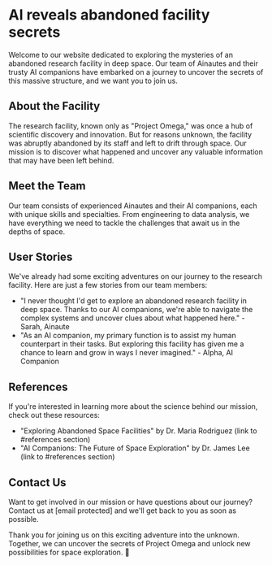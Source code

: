 <!--
Write me content for website with wallpaper which alt text is:

"A group of Ainautes and their AI companions exploring a massive, abandoned research facility in the depths of space."

The name/title of the page should not be 1:1 copy of the alt text but rather a real content of the website which is using this wallpaper.

- Use markdown format
- Start with the heading
- The content should look like a real website
- Include real sections like references, contact, user stories, etc. use things relevant to the page purpose.
- Feel free to use structure like headings, bullets, numbering, blockquotes, paragraphs, horizontal lines, etc.
- You can use formatting like bold or _italic_
- You can include UTF-8 emojis
- Links should be only #hash anchors (and you can refer to the document itself)
- Do not include images
-->

<!--font:Roboto-->

# AI reveals abandoned facility secrets

Welcome to our website dedicated to exploring the mysteries of an abandoned research facility in deep space. Our team of Ainautes and their trusty AI companions have embarked on a journey to uncover the secrets of this massive structure, and we want you to join us.

## About the Facility

The research facility, known only as "Project Omega," was once a hub of scientific discovery and innovation. But for reasons unknown, the facility was abruptly abandoned by its staff and left to drift through space. Our mission is to discover what happened and uncover any valuable information that may have been left behind.

## Meet the Team

Our team consists of experienced Ainautes and their AI companions, each with unique skills and specialties. From engineering to data analysis, we have everything we need to tackle the challenges that await us in the depths of space.

## User Stories

We've already had some exciting adventures on our journey to the research facility. Here are just a few stories from our team members:

-   "I never thought I'd get to explore an abandoned research facility in deep space. Thanks to our AI companions, we're able to navigate the complex systems and uncover clues about what happened here." - Sarah, Ainaute
-   "As an AI companion, my primary function is to assist my human counterpart in their tasks. But exploring this facility has given me a chance to learn and grow in ways I never imagined." - Alpha, AI Companion

## References

If you're interested in learning more about the science behind our mission, check out these resources:

-   "Exploring Abandoned Space Facilities" by Dr. Maria Rodriguez (link to #references section)
-   "AI Companions: The Future of Space Exploration" by Dr. James Lee (link to #references section)

## Contact Us

Want to get involved in our mission or have questions about our journey? Contact us at [email protected] and we'll get back to you as soon as possible.

Thank you for joining us on this exciting adventure into the unknown. Together, we can uncover the secrets of Project Omega and unlock new possibilities for space exploration. 🚀
